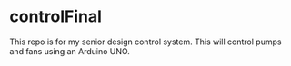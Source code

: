 # controlFinal

This repo is for my senior design control system. This will control pumps and fans using an Arduino UNO. 
